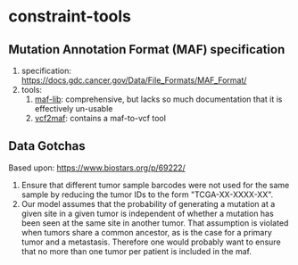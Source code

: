 # constraint-tools

## Mutation Annotation Format (MAF) specification

1. specification: https://docs.gdc.cancer.gov/Data/File_Formats/MAF_Format/
2. tools: 
    1. [maf-lib](https://github.com/NCI-GDC/maf-lib): comprehensive, but lacks so much documentation that it is effectively un-usable
    2. [vcf2maf](https://github.com/mskcc/vcf2maf): contains a maf-to-vcf tool


## Data Gotchas

Based upon: https://www.biostars.org/p/69222/

1. Ensure that different tumor sample barcodes were not used for the same sample by reducing the tumor IDs to the form "TCGA-XX-XXXX-XX". 
2. Our model assumes that the probability of generating a mutation at a given site in a given tumor is independent of whether a mutation has been seen at the same site in another tumor. That assumption is violated when tumors share a common ancestor, as is the case for a primary tumor and a metastasis. Therefore one would probably want to ensure that no more than one tumor per patient is included in the maf.

 
